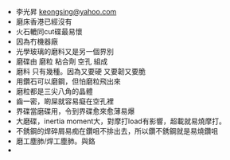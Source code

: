 - 李光昇 keongsing@yahoo.com
- 磨床香港已經沒有
- 火石轆同cut碟最易懷
- 因為冇機器廠
- 光學玻璃的磨料又是另一個界別
- 磨碟由 磨粒 粘合劑 空孔 組成
- 磨料 只有幾種。因為又要硬 又要韌又要脆
- 用鑽石可以磨鋼，但怕磨粒飛出來
- 磨粒都是三尖八角的晶體
- 齒一密，啲屎就容易癡在空孔裡
- 界碟當磨碟用，令到界碟愈來愈薄易爆
- 大磨碟，inertia moment大，對摩打load有影響，超載就易燒摩打。
- 不銹鋼的焊碎屑易痴在鑽咀不排出去，所以鑽不銹鋼就是易燒鑽咀
- 磨工塵肺/焊工塵肺。與鉻
-